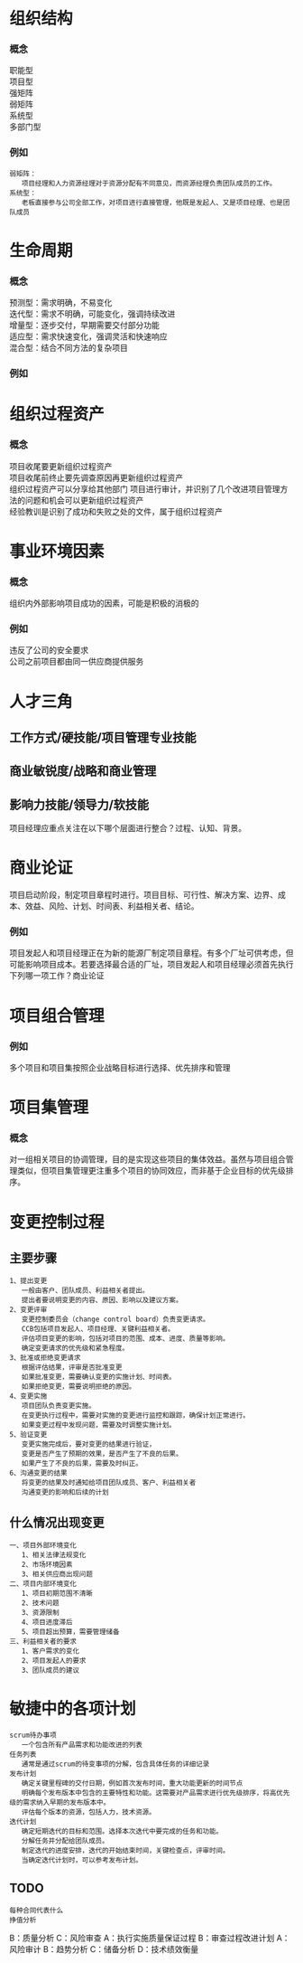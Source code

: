 # 组织结构
### 概念
职能型   
项目型   
强矩阵   
弱矩阵   
系统型   
多部门型   
### 例如
```
弱矩阵：  
   项目经理和人力资源经理对于资源分配有不同意见，而资源经理负责团队成员的工作。   
系统型：   
   老板直接参与公司全部工作，对项目进行直接管理，他既是发起人、又是项目经理、也是团队成员
```
# 生命周期
### 概念
预测型：需求明确，不易变化   
迭代型：需求不明确，可能变化，强调持续改进   
增量型：逐步交付，早期需要交付部分功能   
适应型：需求快速变化，强调灵活和快速响应   
混合型：结合不同方法的复杂项目   
### 例如

# 组织过程资产
### 概念
项目收尾要更新组织过程资产   
项目收尾前终止要先调查原因再更新组织过程资产   
组织过程资产可以分享给其他部门
项目进行审计，并识别了几个改进项目管理方法的问题和机会可以更新组织过程资产   
经验教训是识别了成功和失败之处的文件，属于组织过程资产

# 事业环境因素
### 概念
组织内外部影响项目成功的因素，可能是积极的消极的
### 例如
违反了公司的安全要求   
公司之前项目都由同一供应商提供服务

# 人才三角
## 工作方式/硬技能/项目管理专业技能
## 商业敏锐度/战略和商业管理
## 影响力技能/领导力/软技能

项目经理应重点关注在以下哪个层面进行整合？过程、认知、背景。

# 商业论证
项目启动阶段，制定项目章程时进行。项目目标、可行性、解决方案、边界、成本、效益、风险、计划、时间表、利益相关者、结论。
### 例如
项目发起人和项目经理正在为新的能源厂制定项目章程。有多个厂址可供考虑，但可能影响项目成本。若要选择最合适的厂址，项目发起人和项目经理必须首先执行下列哪一项工作？商业论证

# 项目组合管理
### 例如
多个项目和项目集按照企业战略目标进行选择、优先排序和管理
# 项目集管理
### 概念
对一组相关项目的协调管理，目的是实现这些项目的集体效益。虽然与项目组合管理类似，但项目集管理更注重多个项目的协同效应，而非基于企业目标的优先级排序。


# 变更控制过程
## 主要步骤
```
1、提出变更
   一般由客户、团队成员、利益相关者提出。
   提出者要说明变更的内容、原因、影响以及建议方案。
2、变更评审
   变更控制委员会（change control board）负责变更请求。
   CCB包括项目发起人、项目经理、关键利益相关者。
   评估项目变更的影响，包括对项目的范围、成本、进度、质量等影响。
   确定变更请求的优先级和紧急程度。
3、批准或拒绝变更请求
   根据评估结果，评审是否批准变更
   如果批准变更，需要确认变更的实施计划、时间表。
   如果拒绝变更，需要说明拒绝的原因。
4、变更实施
   项目团队负责变更实施。
   在变更执行过程中，需要对实施的变更进行监控和跟踪，确保计划正常进行。
   如果变更过程中发现问题，需要及时调整实施计划。
5、验证变更
   变更实施完成后，要对变更的结果进行验证，
   变更是否产生了预期的效果，是否产生了不良的后果。
   如果产生了不良的后果，需要及时纠正。
6、沟通变更的结果
   将变更的结果及时通知给项目团队成员、客户、利益相关者
   沟通变更的影响和后续的计划
```
## 什么情况出现变更
```
一、项目外部环境变化
   1、相关法律法规变化
   2、市场环境因素
   3、相关供应商出现问题
二、项目内部环境变化
   1、项目初期范围不清晰
   2、技术问题
   3、资源限制
   4、项目进度滞后
   5、项目超出预算，需要管理储备
三、利益相关者的要求
   1、客户需求的变化
   2、项目发起人的要求
   3、团队成员的建议
```

# 敏捷中的各项计划
```
scrum待办事项
   一个包含所有产品需求和功能改进的列表
任务列表
   通常是通过scrum的待变事项的分解，包含具体任务的详细记录
发布计划
   确定关键里程碑的交付日期，例如首次发布时间，重大功能更新的时间节点
   明确每个发布版本中包含的主要特性和功能。这需要对产品需求进行优先级排序，将高优先级的需求纳入早期的发布版本中。
   评估每个版本的资源，包括人力，技术资源。
迭代计划
   确定短期迭代的目标和范围。选择本次迭代中要完成的任务和功能。
   分解任务并分配给团队成员。
   制定迭代的进度安排，迭代的开始结束时间，关键检查点，评审时间。
   当确定迭代计划时，可以参考发布计划。
```
## TODO 
```
每种合同代表什么
挣值分析
```

B：质量分析
C：风险审查
A：执行实施质量保证过程
B：审查过程改进计划
A：风险审计
B：趋势分析
C：储备分析
D：技术绩效衡量


